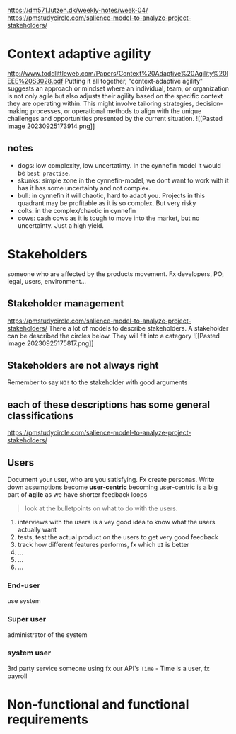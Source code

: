 https://dm571.lutzen.dk/weekly-notes/week-04/
https://pmstudycircle.com/salience-model-to-analyze-project-stakeholders/
# Context adaptive agility
http://www.toddlittleweb.com/Papers/Context%20Adaptive%20Agility%20IEEE%20S3028.pdf
Putting it all together, "context-adaptive agility" suggests an approach or mindset where an individual, team, or organization is not only agile but also adjusts their agility based on the specific context they are operating within. This might involve tailoring strategies, decision-making processes, or operational methods to align with the unique challenges and opportunities presented by the current situation.
![[Pasted image 20230925173914.png]]
## notes
- dogs: low complexity, low uncertatinty. In the cynnefin model it would be `best practise`. 
- skunks: simple zone in the cynnefin-model, we dont want to work with it has it has some uncertainty and not complex. 
- bull: in cynnefin it will chaotic, hard to adapt you. Projects in this quadrant may be profitable as it is so complex. But very risky
- colts: in the complex/chaotic in cynnefin
- cows: cash cows as it is tough to move into the market, but no uncertainty. Just a high yield.
# Stakeholders
someone who are affected by the products movement. Fx developers, PO, legal, users, environment...
## Stakeholder management
https://pmstudycircle.com/salience-model-to-analyze-project-stakeholders/
There a lot of models to describe stakeholders. A stakeholder can be described the circles below. They will fit into a category
![[Pasted image 20230925175817.png]]
## Stakeholders are not always right
Remember to say `NO!` to the stakeholder with good arguments
## each of these descriptions has some general classifications
https://pmstudycircle.com/salience-model-to-analyze-project-stakeholders/
## Users
Document your user, who are you satisfying. Fx create personas. Write down assumptions
become **user-centric**
becoming user-centric is a big part of **agile** as we have shorter feedback loops

> look at the bulletpoints on what to do with the users.
1. interviews with the users is a vey good idea to know what the users actually want
2. tests, test the actual product on the users to get very good feedback
3. track how different features performs, fx which `UI` is better
4. ...
5. ...
6. ...
### End-user
use system
### Super user
administrator of the system
### system user
3rd party service
someone using fx our API's
`Time` - Time is a user, fx payroll
# Non-functional and functional requirements
